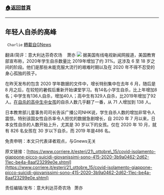 ###  [:house:返回首頁](https://github.com/ourhimalayas/txt)
---


## 年轻人自杀的高峰
` Charlie` [轉載自GNews](https://gnews.org/zh-hans/1597417/)

翻译/简评：意大利达芬奇农场    萧亦
![](https://assets.gnews.org/wp-content/uploads/2021/10/10162.jpg)
据美国有线电视新闻网报道，美国教育部宣布称，2020年学生自杀数量比 2019年增加了约 31%。这涉及 6 至 18 岁之间的阶段。他们是那些未能克服大流行的艰难时期以及在 2020 年不得不忍受的身心孤独的孩子。

在昨天发布的包含 2020 学年数据的文件中，增长特别集中在去年 6 月，随后是 8 月之后，在较短的暑假后重新开始课堂学习。有14名小学生自杀，比上年增加8名；中学生有136人自杀，增加40人；高中生有329人自杀，比2019年增加了92人。[在自杀的高中生中女孩](https://www.corriere.it/cronache/08_febbraio_24/giappone_suicidi_collettivi_internet_c5d869f6-e2b8-11dc-a3c3-0003ba99c667.shtml)的自杀人数几乎翻了一番，从 71 人增加到 138 人。

日本教育部儿童事务司司长告诉广播公司NHK说，学生自杀人数的增加非常令人震惊。特别该国女性自杀率令人担忧的数据急剧增长，自 2020 年 7 月以来，日本女性自杀的人数开始上升，尤其是 30 岁以下的女孩。仅在 2020 年 10 月，就有 826 名女孩在 30 岁以下自杀，而 2019 年是486 名。

免责申明：本文只代表译者观点，与Gnews无关

原文链接：[https://www.corriere.it/esteri/21\_ottobre\_15/covid-isolamento-giappone-picco-suicidi-giovanissimi-sono-415-2020-3b9a0462-2d62-11ec-be4a-8aaf23299e0e.shtml](https://www.corriere.it/esteri/21_ottobre_15/covid-isolamento-giappone-picco-suicidi-giovanissimi-sono-415-2020-3b9a0462-2d62-11ec-be4a-8aaf23299e0e.shtml)

责任编辑/发布：意大利达芬奇农场   萧亦
